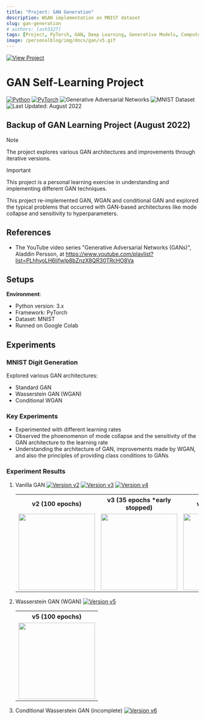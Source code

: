 ```yaml
---
title: "Project: GAN Generation"
description: WGAN implementation on MNIST dataset
slug: gan-generation
# authors: [ash3327]
tags: [Project, PyTorch, GAN, Deep Learning, Generative Models, Computer Vision]
image: /personalblog/img/docs/gan/v5.gif
---
```


[![View Project](https://img.shields.io/badge/View_Project-GAN%20Generation-4285F4?style=for-the-badge&logo=github&logoColor=white)](https://github.com/ash3327/GAN-self-learn-v1)


# GAN Self-Learning Project
[![Python](https://img.shields.io/badge/Python-3776AB.svg?logo=python&logoColor=white)](https://www.python.org/)
[![PyTorch](https://img.shields.io/badge/PyTorch-EE4C2C.svg?logo=pytorch&logoColor=white)](https://pytorch.org/)
![Generative Adversarial Networks](https://img.shields.io/badge/GAN-Generative%20Adversarial%20Networks-blueviolet.svg)
![MNIST Dataset](https://img.shields.io/badge/Dataset-MNIST-blue.svg)
![Last Updated: August 2022](https://img.shields.io/badge/Last%20Updated-August%202022-green.svg)

## Backup of GAN Learning Project (August 2022)

> [!NOTE]
> The project explores various GAN architectures and improvements through iterative versions.

> [!IMPORTANT]
> This project is a personal learning exercise in understanding and implementing different GAN techniques.

This project re-implemented GAN, WGAN and conditional GAN and explored the typical problems that occurred with GAN-based architectures like mode collapse and sensitivity to hyperparameters. 
<!-- truncate -->

## References

- The YouTube video series "Generative Adversarial Networks (GANs)", Aladdin Persson, at https://www.youtube.com/playlist?list=PLhhyoLH6IjfwIp8bZnzX8QR30TRcHO8Va

## Setups
**Environment**:
- Python version: 3.x
- Framework: PyTorch
- Dataset: MNIST
- Runned on Google Colab

## Experiments
### MNIST Digit Generation
Explored various GAN architectures:
- Standard GAN
- Wasserstein GAN (WGAN)
- Conditional WGAN

### Key Experiments
- Experimented with different learning rates
- Observed the phoenomenon of mode collapse and the sensitivity of the GAN architecture to the learning rate
- Understanding the architecture of GAN, improvements made by WGAN, and also the principles of providing class conditions to GANs

### Experiment Results
1. Vanilla GAN 
   [![Version v2](https://img.shields.io/badge/Version-v2-blue.svg)](https://github.com/ash3327/GAN-self-learn-v1/blob/main/202208011748_GAN_mnist_v2%20good/202208011748_GAN_mnist_v2_final.ipynb)
   [![Version v3](https://img.shields.io/badge/Version-v3-blue.svg)](https://github.com/ash3327/GAN-self-learn-v1/blob/main/202208021155_GAN_mnist_v3%20good%2Cinterupted/202208021155_GAN_mnist_v3.ipynb)
   [![Version v4](https://img.shields.io/badge/Version-v4-blue.svg)](https://github.com/ash3327/GAN-self-learn-v1/blob/main/202208041411_GAN_mnist_v4%20faster%20GAN/202208031401_GAN_mnist_v4_epoch100_ed.ipynb)
   <table>
      <tr>
         <th>v2 (100 epochs)</th>
         <th>v3 (35 epochs *early stopped)</th>
         <th>v4 (100 epochs)</th>
      </tr>
      <tr>
         <td><img src="/personalblog/img/docs/gan/v2.png" width="200" height="200" /></td>
         <td><img src="/personalblog/img/docs/gan/v3.png" width="200" height="200" /></td>
         <td><img src="/personalblog/img/docs/gan/v4.gif" width="200" height="200" /></td>
      </tr>
   </table>

2. Wasserstein GAN (WGAN) 
   [![Version v5](https://img.shields.io/badge/Version-v5-blue.svg)](https://github.com/ash3327/GAN-self-learn-v1/blob/main/202208051901_GAN_mnist_v5_WGAN/202208051901_GAN_mnist_v5_WGAN%20epoch100.ipynb)
   <table>
      <tr>
         <th>v5 (100 epochs)</th>
      </tr>
      <tr>
         <td><img src="/personalblog/img/docs/gan/v5.gif" width="200" height="200" /></td>
      </tr>
   </table>

3. Conditional Wasserstein GAN (incomplete)
   [![Version v6](https://img.shields.io/badge/Version-v6-blue.svg)](https://github.com/ash3327/GAN-self-learn-v1/blob/main/202208061306_GAN_mnist_v6_conditional%20WGAN/202208061306_GAN_mnist_v6_Conditional_WGAN.ipynb)